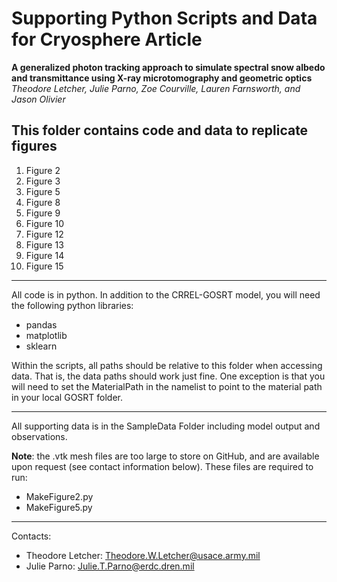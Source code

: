 # Supporting Python Scripts and Data for Cryosphere Article

**A generalized photon tracking approach to simulate spectral snow
albedo and transmittance using X-ray microtomography and
geometric optics**
*Theodore Letcher, Julie Parno, Zoe Courville, Lauren Farnsworth, and Jason Olivier*

## This folder contains code and data to replicate figures
1. Figure 2
2. Figure 3
3. Figure 5
4. Figure 8
5. Figure 9
6. Figure 10
7. Figure 12
8. Figure 13
9. Figure 14
10. Figure 15

---

All code is in python.
In addition to the CRREL-GOSRT model, you will need the following python libraries:
- pandas
- matplotlib
- sklearn

Within the scripts, all paths should be relative to this folder when accessing data.
That is, the data paths should work just fine.  One exception is that you will need to set the MaterialPath in the namelist to
point to the material path in your local GOSRT folder.

---

All supporting data is in the SampleData Folder including model output and observations.

**Note**: the .vtk mesh files are too large to store on GitHub, and are available upon request (see contact information below).
These files are required to run:

- MakeFigure2.py
- MakeFigure5.py

---

Contacts:
- Theodore Letcher: Theodore.W.Letcher@usace.army.mil
- Julie Parno: Julie.T.Parno@erdc.dren.mil   
